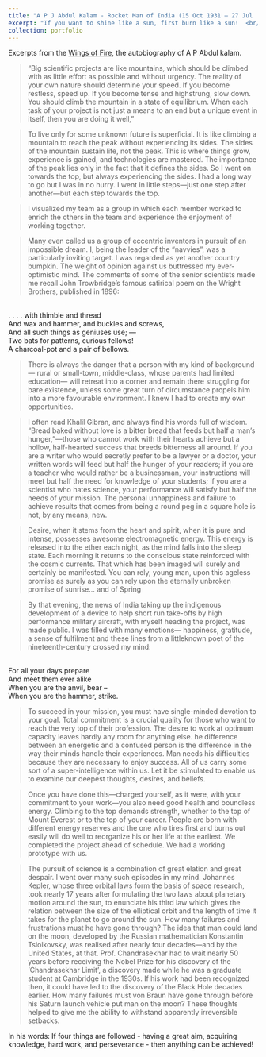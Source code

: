 ```yaml
---
title: "A P J Abdul Kalam - Rocket Man of India (15 Oct 1931 – 27 Jul  2015)"
excerpt: "If you want to shine like a sun, first burn like a sun!  <br/><img src='/images/kalam_waytonp_ons.jpg' width='800'>"
collection: portfolio
---
```



Excerpts from the [Wings of Fire](https://ati.dae.gov.in/ati12052021_8.pdf), the autobiography of A P Abdul kalam. 
> “Big scientific projects are like mountains, which
should be climbed with as little effort as possible and
without urgency. The reality of your own nature should
determine your speed. If you become restless, speed up. If
you become tense and highstrung, slow down. You should
climb the mountain in a state of equilibrium. When each
task of your project is not just a means to an end but a
unique event in itself, then you are doing it well,”

> To live only for some unknown future is superficial. It is
like climbing a mountain to reach the peak without
experiencing its sides. The sides of the mountain sustain
life, not the peak. This is where things grow, experience is
gained, and technologies are mastered. The importance of
the peak lies only in the fact that it defines the sides. So I
went on towards the top, but always experiencing the sides.
I had a long way to go but I was in no hurry. I went in little
steps—just one step after another—but each step towards
the top.


> I visualized my team as a group in which each member
worked to enrich the others in the team and experience the
enjoyment of working together.

> Many even called us a group of eccentric inventors in
pursuit of an impossible dream. I, being the leader of the
“navvies”, was a particularly inviting target. I was regarded
as yet another country bumpkin. The weight of opinion against us
buttressed my ever-optimistic mind. The comments of
some of the senior scientists  made me recall John
Trowbridge’s famous satirical poem on the Wright
Brothers, published in 1896:
<br> 
. . . . with thimble and thread
<br> 
And wax and hammer, and buckles and screws,
<br> 
And all such things as geniuses use; —
<br> 
Two bats for patterns, curious fellows!
<br> 
A charcoal-pot and a pair of bellows.



>There is always the danger that a person with my kind of
background— rural or small-town, middle-class, whose
parents had limited education— will retreat into a corner
and remain there struggling for bare existence, unless
some great turn of circumstance propels him into a more
favourable environment. I knew I had to create my own
opportunities.

> I often read Khalil Gibran, and always find his words full
of wisdom. “Bread baked without love is a bitter bread that
feeds but half a man’s hunger,”—those who cannot work
with their hearts achieve but a hollow, half-hearted success
that breeds bitterness all around. If you are a writer who
would secretly prefer to be a lawyer or a doctor, your written
words will feed but half the hunger of your readers; if you
are a teacher who would rather be a businessman, your
instructions will meet but half the need for knowledge of
your students; if you are a scientist who hates science, your
performance will satisfy but half the needs of your mission.
The personal unhappiness and failure to achieve results
that comes from being a round peg in a square hole is not,
by any means, new.

> Desire, when it stems from the heart and spirit, when it
is pure and intense, possesses awesome electromagnetic
energy. This energy is released into the ether each night,
as the mind falls into the sleep state. Each morning it
returns to the conscious state reinforced with the cosmic
currents. That which has been imaged will surely and
certainly be manifested. You can rely, young man, upon this
ageless promise as surely as you can rely upon the
eternally unbroken promise of sunrise... and of Spring


> By that evening, the news of India taking
up the indigenous development of a device to help short run
take-offs by high performance military aircraft, with myself
heading the project, was made public. I was filled with many
emotions— happiness, gratitude, a sense of fulfilment and
these lines from a littleknown poet of the nineteenth-century
crossed my mind:
<br>
For all your days prepare
<br>
And meet them ever alike
<br>
When you are the anvil, bear –
<br>
When you are the hammer, strike.

> To succeed in your mission, you must have single-minded devotion to your goal. Total commitment is a crucial quality for those who want
to reach the very top of their profession. The desire to work
at optimum capacity leaves hardly any room for anything
else.  he
difference between an energetic and a confused person is
the difference in the way their minds handle their
experiences. Man needs his difficulties because they are
necessary to enjoy success. All of us carry some sort of a
super-intelligence within us. Let it be stimulated to enable
us to examine our deepest thoughts, desires, and beliefs.

> Once you have done this—charged yourself, as it were,
with your commitment to your work—you also need good
health and boundless energy. Climbing to the top demands
strength, whether to the top of Mount Everest or to the top of
your career. People are born with different energy reserves
and the one who tires first and burns out easily will do well
to reorganize his or her life at the earliest.
> We completed the project ahead of schedule. We had a
working prototype with us.

> The pursuit of science is a combination of great elation
and great despair. I went over many such episodes in my
mind. Johannes Kepler, whose three orbital laws form the
basis of space research, took nearly 17 years after
formulating the two laws about planetary motion around the
sun, to enunciate his third law which gives the relation
between the size of the elliptical orbit and the length of time
it takes for the planet to go around the sun. How many
failures and frustrations must he have gone through? The
idea that man could land on the moon, developed by the
Russian mathematician Konstantin Tsiolkovsky, was
realised after nearly four decades—and by the United
States, at that. Prof. Chandrasekhar had to wait nearly 50
years before receiving the Nobel Prize for his discovery of the ‘Chandrasekhar Limit’, a discovery made while he was
a graduate student at Cambridge in the 1930s. If his work
had been recognized then, it could have led to the
discovery of the Black Hole decades earlier. How many
failures must von Braun have gone through before his
Saturn launch vehicle put man on the moon? These
thoughts helped to give me the ability to withstand
apparently irreversible setbacks.

In his words: If four things are followed - having a great aim, acquiring knowledge, hard work, and perseverance - then anything can be achieved!

